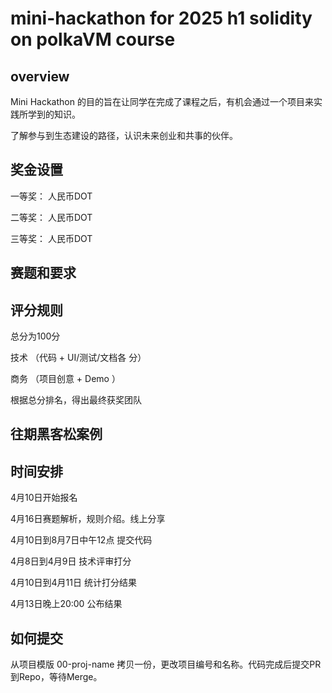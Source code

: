 # mini-hackathon for 2025 h1 solidity on polkaVM course

## overview
Mini Hackathon 的目的旨在让同学在完成了课程之后，有机会通过一个项目来实践所学到的知识。

了解参与到生态建设的路径，认识未来创业和共事的伙伴。

## 奖金设置
一等奖：  人民币DOT

二等奖：  人民币DOT

三等奖： 人民币DOT

## 赛题和要求



## 评分规则

总分为100分 

技术 （代码 + UI/测试/文档各 分）

商务 （项目创意  + Demo ）

根据总分排名，得出最终获奖团队

## 往期黑客松案例


## 时间安排
4月10日开始报名

4月16日赛题解析，规则介绍。线上分享

4月10日到8月7日中午12点 提交代码

4月8日到4月9日 技术评审打分

4月10日到4月11日 统计打分结果

4月13日晚上20:00 公布结果

## 如何提交
从项目模版 00-proj-name 拷贝一份，更改项目编号和名称。代码完成后提交PR到Repo，等待Merge。